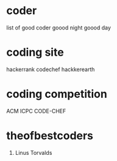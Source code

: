 # coder
list of good coder
goood night
goood day

# coding site
hackerrank
codechef
hackkerearth

# coding competition
ACM ICPC
CODE-CHEF

# theofbestcoders
1. Linus Torvalds
